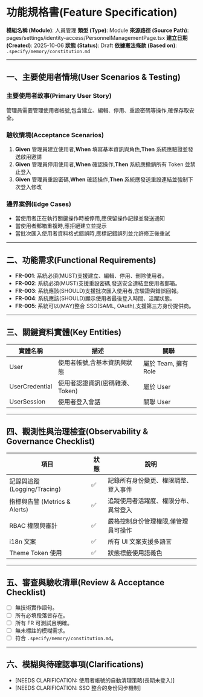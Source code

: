 # 功能規格書(Feature Specification)

**模組名稱 (Module)**: 人員管理
**類型 (Type)**: Module
**來源路徑 (Source Path)**: pages/settings/identity-access/PersonnelManagementPage.tsx
**建立日期 (Created)**: 2025-10-06
**狀態 (Status)**: Draft
**依據憲法條款 (Based on)**: `.specify/memory/constitution.md`

---

## 一、主要使用者情境(User Scenarios & Testing)

### 主要使用者故事(Primary User Story)
管理員需要管理使用者帳號,包含建立、編輯、停用、重設密碼等操作,確保存取安全。

### 驗收情境(Acceptance Scenarios)
1. **Given** 管理員建立使用者,**When** 填寫基本資訊與角色,**Then** 系統應驗證並發送啟用邀請
2. **Given** 管理員停用使用者,**When** 確認操作,**Then** 系統應撤銷所有 Token 並禁止登入
3. **Given** 管理員重設密碼,**When** 確認操作,**Then** 系統應發送重設連結並強制下次登入修改

### 邊界案例(Edge Cases)
- 當使用者正在執行關鍵操作時被停用,應保留操作記錄並發送通知
- 當使用者郵箱重複時,應拒絕建立並提示
- 當批次匯入使用者資料格式錯誤時,應標記錯誤列並允許修正後重試

---

## 二、功能需求(Functional Requirements)

- **FR-001**: 系統必須(MUST)支援建立、編輯、停用、刪除使用者。
- **FR-002**: 系統必須(MUST)支援重設密碼,發送安全連結至使用者郵箱。
- **FR-003**: 系統應該(SHOULD)支援批次匯入使用者,含驗證與錯誤回報。
- **FR-004**: 系統應該(SHOULD)顯示使用者最後登入時間、活躍狀態。
- **FR-005**: 系統可以(MAY)整合 SSO(SAML, OAuth),支援第三方身份提供商。

---

## 三、關鍵資料實體(Key Entities)
| 實體名稱 | 描述 | 關聯 |
|-----------|------|------|
| User | 使用者帳號,含基本資訊與狀態 | 屬於 Team, 擁有 Role |
| UserCredential | 使用者認證資訊(密碼雜湊、Token) | 屬於 User |
| UserSession | 使用者登入會話 | 關聯 User |

---

## 四、觀測性與治理檢查(Observability & Governance Checklist)

| 項目 | 狀態 | 說明 |
|------|------|------|
| 記錄與追蹤 (Logging/Tracing) | ✅ | 記錄所有身份變更、權限調整、登入事件 |
| 指標與告警 (Metrics & Alerts) | ✅ | 追蹤使用者活躍度、權限分布、異常登入 |
| RBAC 權限與審計 | ✅ | 嚴格控制身份管理權限,僅管理員可操作 |
| i18n 文案 | ✅ | 所有 UI 文案支援多語言 |
| Theme Token 使用 | ✅ | 狀態標籤使用語義色 |

---

## 五、審查與驗收清單(Review & Acceptance Checklist)

- [ ] 無技術實作語句。
- [ ] 所有必填段落皆存在。
- [ ] 所有 FR 可測試且明確。
- [ ] 無未標註的模糊需求。
- [ ] 符合 `.specify/memory/constitution.md`。

---

## 六、模糊與待確認事項(Clarifications)

- [NEEDS CLARIFICATION: 使用者帳號的自動清理策略(長期未登入)]
- [NEEDS CLARIFICATION: SSO 整合的身份同步機制]
